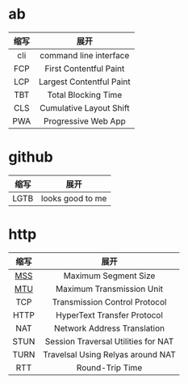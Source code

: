 # ab

| 缩写 |           展开           |
| :--: | :----------------------: |
| cli  |  command line interface  |
| FCP  |  First Contentful Paint  |
| LCP  | Largest Contentful Paint |
| TBT  |   Total Blocking Time    |
| CLS  | Cumulative Layout Shift  |
| PWA  |   Progressive Web App    |

# github  
| 缩写 |    展开   |
| :--: |:-----------------:|  
|LGTB| looks good to me|


# http

|                            缩写                            |             展开              |
| :--------------------------------------------------------: | :---------------------------: |
| [MSS](https://baike.baidu.com/item/MSS/3567802?fr=aladdin) |     Maximum Segment Size      |
| [MTU](https://baike.baidu.com/item/MSS/3567802?fr=aladdin) |   Maximum Transmission Unit   |
|                            TCP                             | Transmission Control Protocol |
|                            HTTP                            |  HyperText Transfer Protocol  |
|                            NAT                             | Network Address Translation   |  
|                            STUN                            | Session Traversal Utilities for NAT|  
|                            TURN                            | Travelsal Using Relyas around NAT| 
|                            RTT                             | Round-Trip Time               |  


